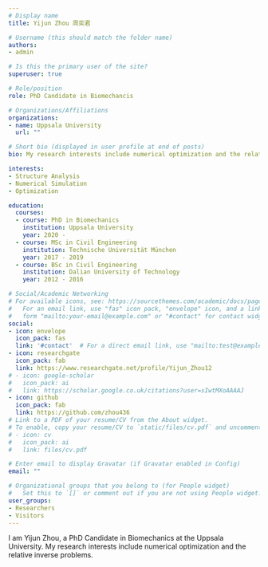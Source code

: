 ```yaml
---
# Display name
title: Yijun Zhou 周奕君

# Username (this should match the folder name)
authors:
- admin

# Is this the primary user of the site?
superuser: true

# Role/position
role: PhD Candidate in Biomechancis

# Organizations/Affiliations
organizations:
- name: Uppsala University
  url: ""

# Short bio (displayed in user profile at end of posts)
bio: My research interests include numerical optimization and the related inverse problems.

interests:
- Structure Analysis
- Numerical Simulation
- Optimization

education:
  courses:
  - course: PhD in Biomechanics
    institution: Uppsala University
    year: 2020 - 
  - course: MSc in Civil Engineering
    institution: Technische Universität München
    year: 2017 - 2019
  - course: BSc in Civil Engineering
    institution: Dalian University of Technology
    year: 2012 - 2016

# Social/Academic Networking
# For available icons, see: https://sourcethemes.com/academic/docs/page-builder/#icons
#   For an email link, use "fas" icon pack, "envelope" icon, and a link in the
#   form "mailto:your-email@example.com" or "#contact" for contact widget.
social:
- icon: envelope
  icon_pack: fas
  link: '#contact'  # For a direct email link, use "mailto:test@example.org".
- icon: researchgate
  icon_pack: fab
  link: https://www.researchgate.net/profile/Yijun_Zhou12
# - icon: google-scholar
#   icon_pack: ai
#   link: https://scholar.google.co.uk/citations?user=sIwtMXoAAAAJ
- icon: github
  icon_pack: fab
  link: https://github.com/zhou436
# Link to a PDF of your resume/CV from the About widget.
# To enable, copy your resume/CV to `static/files/cv.pdf` and uncomment the lines below.
# - icon: cv
#   icon_pack: ai
#   link: files/cv.pdf

# Enter email to display Gravatar (if Gravatar enabled in Config)
email: ""

# Organizational groups that you belong to (for People widget)
#   Set this to `[]` or comment out if you are not using People widget.
user_groups:
- Researchers
- Visitors
---
```


I am Yijun Zhou, a PhD Candidate in Biomechanics at the Uppsala University. My research interests include numerical optimization and the relative inverse problems.
